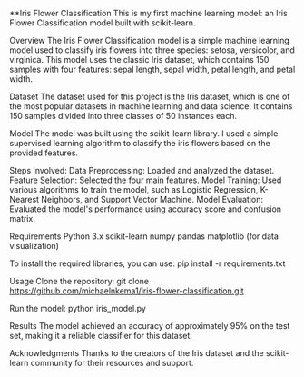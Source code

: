 **Iris Flower Classification
This is my first machine learning model: an Iris Flower Classification model built with scikit-learn.

Overview
The Iris Flower Classification model is a simple machine learning model used to classify iris flowers into three species: setosa, versicolor, and virginica. This model uses the classic Iris dataset, which contains 150 samples with four features: sepal length, sepal width, petal length, and petal width.

Dataset
The dataset used for this project is the Iris dataset, which is one of the most popular datasets in machine learning and data science. It contains 150 samples divided into three classes of 50 instances each.

Model
The model was built using the scikit-learn library. I used a simple supervised learning algorithm to classify the iris flowers based on the provided features.

Steps Involved:
Data Preprocessing: Loaded and analyzed the dataset.
Feature Selection: Selected the four main features.
Model Training: Used various algorithms to train the model, such as Logistic Regression, K-Nearest Neighbors, and Support Vector Machine.
Model Evaluation: Evaluated the model's performance using accuracy score and confusion matrix.

Requirements
Python 3.x
scikit-learn
numpy
pandas
matplotlib (for data visualization)


To install the required libraries, you can use:
pip install -r requirements.txt

Usage
Clone the repository:
git clone https://github.com/michaelnkema1/iris-flower-classification.git


Run the model:
python iris_model.py


Results
The model achieved an accuracy of approximately 95% on the test set, making it a reliable classifier for this dataset.

Acknowledgments
Thanks to the creators of the Iris dataset and the scikit-learn community for their resources and support.
